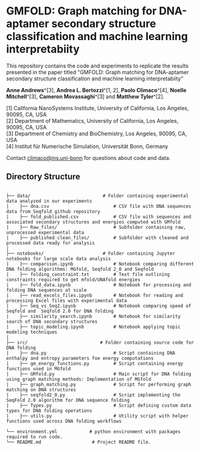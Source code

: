 # GMFOLD: Graph matching for DNA-aptamer secondary structure classification and machine learning interpretabiity

This repository contains the code and experiments to replicate the results presented in the paper titled "GMFOLD: Graph matching for DNA-aptamer secondary structure classification and machine learning interpretabiity"

**Anne Andrews**^[3], **Andrea L. Bertozzi**^[1, 2], **Paolo Climaco**^[4], **Noelle Mitchell**^[3], **Cameron Movassaghi**^[3] and **Matthew Tyler**^[2].

[1] California NanoSystems Institute, University of California, Los Angeles, 90095, CA, USA\
[2] Department of Mathematics, University of California, Los Angeles, 90095, CA, USA\
[3] Department of Chemistry and BioChemistry, Los Angeles, 90095, CA, USA\
[4] Institut für Numerische Simulation, Universität Bonn, Germany

Contact climaco@ins.uni-bonn for questions about code and data.

## Directory Structure
```plaintext

├── data/                           # Folder containing experimental data analyzed in our experiments
|    ├── dna.csv                        # CSV file with DNA sequences data from Seqfold github repository
|    ├── fold_published.csv             # CSV file with sequences and associated secondary structures and energies computed with GMfold
|    ├── Raw_files/                     # Subfolder containing raw, unprocessed experimental data
|    ├── published_clean_files/         # Subfolder with cleaned and processed data ready for analysis
|
├── notebooks/                      # Folder containing Jupyter notebooks for large scale data analysis 
|    ├── comparison.ipynb               # Notebook comparing different DNA folding algorithms: MGfold, Seqfold 2_0 and Seqfold
|    ├── folding_constraint.txt         # Text file outlining constraints required to get mfold/UNAfold energies
|    ├── fold_data.ipynb                # Notebook for processing and folding DNA sequences at scale
|    ├── read_excels_files.ipynb        # Notebook for reading and processing Excel files with experimental data
|    ├── Seq_vs_Seq2.ipynb              # Notebook comparing speed of Seqfold and  Seqfold 2.0 for DNA folding
|    ├── similarity_search.ipynb        # Notebook for similarity search of DNA secondary structures
|    ├── topic_modeling.ipynb           # Notebook applying topic modeling techniques 
|
├── src/                           # Folder containing source code for DNA folding
|    ├── dna.py                         # Script containing DNA enthalpy and entropy parameters foe energy computations
|    ├── gm_energy_functions.py         # Script containing energy functions used in MGfold
|    ├── GMfold.py                      # Main script for DNA folding using graph matching methods: Implementation of MGfold
|    ├── graph_matching.py              # Script for performing graph matching on DNA structures
|    ├── seqfold2_0.py                  # Script implementing the SeqFold 2.0 algorithm for DNA sequence folding
|    ├── Types.py                       # Script defining custom data types for DNA folding operations
|    ├── utils.py                       # Utility script with helper functions used across DNA folding workflows

└── environment.yml            # python environment with packages required to run code.
└── README.md                   # Project README file.

```